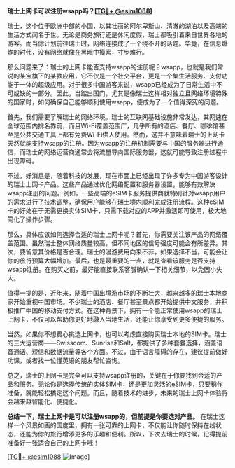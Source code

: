 **瑞士上网卡可以注册wsapp吗？[[TG💪+ @esim1088](https://t.me/s/esim1088)]**

瑞士，这个位于欧洲中部的小国，以其壮丽的阿尔卑斯山、清澈的湖泊以及高端的生活方式闻名于世。无论是商务旅行还是休闲度假，瑞士都吸引着来自世界各地的游客。而当你计划前往瑞士时，网络连接成了一个绕不开的话题。毕竟，在信息爆炸的时代，没有网络就像在黑暗中摸索，寸步难行。

那么问题来了：瑞士的上网卡能否支持wsapp的注册呢？wsapp，也就是我们常说的某宝旗下的某款应用，它不仅是一个社交平台，更是一个集生活服务、支付功能于一体的超级应用。对于很多中国游客来说，wsapp已经成为了日常生活中不可或缺的一部分。因此，当踏出国门，尤其是像瑞士这样相对独立且网络环境特殊的国家时，如何确保自己能够顺利使用wsapp，便成为了一个值得深究的问题。

首先，我们需要了解瑞士的网络环境。瑞士的互联网基础设施非常发达，其网速在全球范围内排名靠前，而且Wi-Fi覆盖范围广，几乎所有的酒店、餐厅、咖啡馆甚至是公共交通工具上都有免费Wi-Fi供人使用。然而，这并不意味着瑞士的上网卡天然就能支持wsapp的注册。因为wsapp的注册机制需要与中国的服务器进行通信，而瑞士的网络运营商通常会将流量导向国际服务器，这就可能导致注册过程中出现障碍。

不过，好消息是，随着科技的发展，现在市面上已经出现了许多专为中国游客设计的瑞士上网卡产品。这些产品通过优化网络配置和服务器设置，能够有效解决wsapp注册的问题。例如，一些高端的eSIM卡服务提供商就特别针对wsapp用户的需求进行了技术调整，确保用户能够在瑞士境内顺利完成注册流程。这种eSIM卡的好处在于无需更换实体SIM卡，只需下载对应的APP并激活即可使用，极大地简化了操作步骤。

那么，具体应该如何选择合适的瑞士上网卡呢？首先，你需要关注该产品的网络覆盖范围。虽然瑞士整体网络质量较高，但不同地区的信号强度可能会有所差异。其次，要留意其价格是否合理。瑞士的漫游费用向来不菲，如果选择不当，可能会让你的旅行预算大幅增加。最后，也是最重要的一点，就是查看该服务是否支持wsapp注册。在购买之前，最好能直接联系客服确认一下相关细节，以免因小失大。

值得一提的是，近年来，随着中国出境游市场的不断壮大，越来越多的瑞士本地商家开始重视中国市场。不少瑞士的酒店、餐厅甚至景点都开始提供中文服务，并积极推广中国的移动支付方式。在这种背景下，拥有一个能正常使用wsapp的瑞士上网卡，不仅可以帮助你更好地融入当地生活，还能让你享受到更多便捷的服务。

当然，如果你不想费心挑选上网卡，也可以考虑直接购买瑞士本地的SIM卡。瑞士的三大运营商——Swisscom、Sunrise和Salt，都提供了多种套餐选择，涵盖语音通话、短信和数据流量等各个方面。不过，由于语言障碍的存在，建议提前做好功课，或者找一位懂英语的朋友帮忙咨询。

总之，瑞士的上网卡是完全可以支持wsapp注册的，关键在于你要找到合适的产品和服务。无论你是选择传统的实体SIM卡，还是更加灵活的eSIM卡，只要稍作准备，就能轻松搞定这个问题。而且，随着技术的进步，未来的瑞士上网卡体验将会越来越智能化、便捷化。

**总结一下，瑞士上网卡是可以注册wsapp的，但前提是你要选对产品。** 在瑞士这样一个风景如画的国度里，拥有一张可靠的上网卡，不仅能让你随时保持在线状态，还能为你的旅行增添更多的乐趣和便利。所以，下次去瑞士的时候，记得提前准备好一张适合自己的上网卡哦！

[[TG💪+ @esim1088](https://t.me/s/esim1088) ![Image](https://i.postimg.cc/4NQfJmqS/Snipaste-2025-05-13-00-14-12.png)]